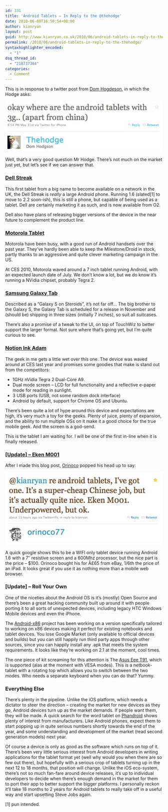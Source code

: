 ```yaml
---
id: 331
title: 'Android Tablets – In Reply to the @thehodge'
date: 2010-06-08T16:50:54+00:00
author: kianryan
layout: post
guid: http://www.kianryan.co.uk/2010/06/android-tablets-in-reply-to-the-thehodge/
permalink: /2010/06/android-tablets-in-reply-to-the-thehodge/
syntaxhighlighter_encoded:
  - "1"
dsq_thread_id:
  - "218737364"
categories:
  - Comment
---
```

This is in response to a twitter post from [Dom Hogdeson](http://twitter.com/Thehodge/status/15128748950), in which the Hodge asks:

![](/assets/images/2010/06/screen_shot_2010_06_08_at_171021.jpg)

Well, that’s a very good question Mr Hodge. There’s not much on the market just yet, but let’s see if we can answer that.

<!--more-->

### [Dell Streak](http://en.wikipedia.org/wiki/Dell_Streak)

This first tablet from a big name to become available on a network in the UK, the Dell Streak is _really_ a large Android phone. Running 1.6 (slated[1] to move to 2.2 soon-ish), this _is_ still a phone, but capable of being used as a tablet. Dell are certainly marketing it as such, and is now available from O2.

Dell also have plans of releasing bigger versions of the device in the near future to complement the product line.

### [Motorola Tablet](http://www.i4u.com/article29887.html)

Motorola have been busy, with a good run of Android handsets over the past year. They’ve hardly been able to keep the Milestone/Droid in stock, partly thanks to an aggressive and quite clever marketing campaign in the US.

At CES 2010, Motorola waved around a 7 inch tablet running Android, with an expected launch date of July. We don’t know a lot, but we do know it’s running a NVidia chipset, probably Tegra 2.

### [Samsung Galaxy Tab](http://www.engadget.com/2010/06/03/samsung-galaxy-tab-revealed/)

Described as a “Galaxy S on Steroids”, it’s not far off… The big brother to the Galaxy S, the Galaxy Tab is scheduled for a release in November and (should be) shipping in three sizes (initially 7 inches), so suit all suitcases.

There’s also a promise of a tweak to the UI, on top of TouchWiz to better support the larger format. Not sure where that’s going yet, but I’m quite curious to see.

### [Notion Ink Adam](http://en.wikipedia.org/wiki/Adam_tablet)

The geek in me gets a little wet over this one. The device was waved around at CES last year and promises some goodies that make is stand out from the competitors:

  * 1GHz nVidia Tegra 2 Dual-Core A9.
  * Dual mode screen – LCD for full functionality and a reflective e-paper mode for reading in sunlight.
  * 3 USB ports (USB, not some random dock interface)
  * Android by default, support for Chrome OS and Ubuntu.

There’s been quite a lot of hype around this device and expectations are high, it’s very much a toy for the geeks. Plenty of juice, plenty of expansion, and the ability to run multiple OSs on it make it a good choice for the true mobile geek. And the screen is a god-send.

This is the tablet I am waiting for. I will be one of the first in-line when it is finally released.

### [[Update] – Eken M001](http://www.slashgear.com/eken-m001-100-android-mid-gets-reviewed-2683177/)

After I made this blog post, [Orinoco](http://twitter.com/orinoco77/status/15723342933) popped his head up to say:

![Screen Shot 2010 06 09 at 08.27.36](/assets/images/2010/06/screen_shot_2010_06_09_at_082736.jpg)

A quick google shows this to be a WIFI only tablet device running Android 1.6 with a 7″ resistive screen and a 600Mhz processor, but the nice part is the price – $100. Orinoco bought his for Â£65 from eBay, 1/6th the price of an iPad. It looks great if you use it as nothing more than a mobile web browser.

### [Update] – Roll Your Own

One of the niceties about the Android OS is it’s (mostly) Open Source and there’s been a great hacking community built up around it with people porting it to all sorts of unexpected devices, including legacy HTC Windows Mobile devices and even the iPhone.

The [Android-x86](http://www.android-x86.org/) project has been working on a version specifically tailored to working on x86 devices making it perfect for existing notebooks and tablet devices. You lose Google Market (only available to official devices and builds) but you can still happily run third party apps through other sources, since you can happily install any .apk that meets the system requirements. It looks like they’re working on 2.1 at the moment, cool times.

The one piece of kit screaming for this attention is The [Asus Eee T91](http://www.engadget.com/2009/07/15/asus-eee-pc-t91-review/), which is supported (alas at the moment with VESA modes). This is a netbook-tablet with a rotating top which allows you to switch between the two modes. Who needs a separate keyboard when you can do that? Yummy.

### Everything Else

There’s plenty in the pipeline. Unlike the iOS platform, which needs a dictator to steer the direction – creating the market for new devices as they go, Android devices turn up as the market demands. If people want them, they will be made. A quick search for the word tablet on [Phandroid](http://www.google.co.uk/search?hl=en&safe=off&q=site:phandroid.com+tablet&aq=f&aqi=&aql=&oq=&gs_rfai=) shows plenty of interest from manufacturers. Like Android phones, expect them to start popping up in quite serious numbers shortly towards the end of the year, and some understanding and development of the market (read second generation models) next year.

Of course a device is only as good as the software which runs on top of it. There’s been very little serious interest from Android developers in writing applications for the tablet format yet (well why would you when there are so few out there), but hopefully with a serious crop of tablets turning up in the next 12 to 18 months, that position will change. Unlike the iOS eco-system, there’s not so much fan-fare around device releases, it’s up to individual developers to decide when there’s enough demand in the market for them to port their app to better support the bigger platforms. I personally reckon it’ll take 18 months to 2 years for Android tablets to really take off in a useful way and start upsetting Steve Jobs again.

[1] pun intended.